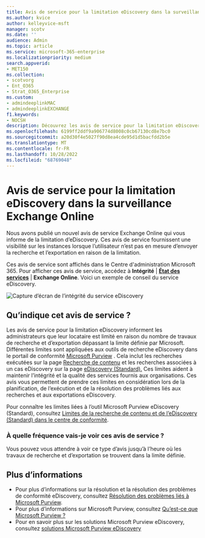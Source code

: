 ```yaml
---
title: Avis de service pour la limitation eDiscovery dans la surveillance Exchange Online
ms.author: kvice
author: kelleyvice-msft
manager: scotv
ms.date: ''
audience: Admin
ms.topic: article
ms.service: microsoft-365-enterprise
ms.localizationpriority: medium
search.appverid:
- MET150
ms.collection:
- scotvorg
- Ent_O365
- Strat_O365_Enterprise
ms.custom:
- admindeeplinkMAC
- admindeeplinkEXCHANGE
f1.keywords:
- NOCSH
description: Découvrez les avis de service pour la limitation eDiscovery dans Exchange Online surveillance.
ms.openlocfilehash: 6199ff2ddf9a906774d8008c0cb67130cd8e7bc0
ms.sourcegitcommit: a20d30f4e5027f90d8ea4cde95d1d5bacfdd2b5e
ms.translationtype: MT
ms.contentlocale: fr-FR
ms.lasthandoff: 10/28/2022
ms.locfileid: "68769048"
---
```

# <a name="service-advisories-for-ediscovery-throttling-in-exchange-online-monitoring"></a>Avis de service pour la limitation eDiscovery dans la surveillance Exchange Online

Nous avons publié un nouvel avis de service Exchange Online qui vous informe de la limitation d’eDiscovery. Ces avis de service fournissent une visibilité sur les instances lorsque l’utilisateur n’est pas en mesure d’envoyer la recherche et l’exportation en raison de la limitation.

Ces avis de service sont affichés dans le Centre d'administration Microsoft 365. Pour afficher ces avis de service, accédez à **Intégrité**  |  **[État des services](https://go.microsoft.com/fwlink/p/?linkid=842900)** |  **Exchange Online**. Voici un exemple de conseil du service eDiscovery.

![Capture d’écran de l’intégrité du service eDiscovery](../media/ediscovery-service-health.jpg)

## <a name="what-does-this-service-advisory-indicate"></a>Qu’indique cet avis de service ?

Les avis de service pour la limitation eDiscovery informent les administrateurs que leur locataire est limité en raison du nombre de travaux de recherche et d’exportation dépassant la limite définie par Microsoft. Différentes limites sont appliquées aux outils de recherche eDiscovery dans le portail de conformité [Microsoft Purview](~/compliance/index.yml) . Cela inclut les recherches exécutées sur la page [Recherche de contenu](~/compliance/search-for-content.md) et les recherches associées à un cas eDiscovery sur la page [eDiscovery (Standard).](~/compliance/get-started-core-ediscovery.md) Ces limites aident à maintenir l’intégrité et la qualité des services fournis aux organisations. Ces avis vous permettent de prendre ces limites en considération lors de la planification, de l’exécution et de la résolution des problèmes liés aux recherches et aux exportations eDiscovery.

Pour connaître les limites liées à l’outil Microsoft Purview eDiscovery (Standard), consultez [Limites de la recherche de contenu et de l’eDiscovery (Standard) dans le centre de conformité](~/compliance/limits-for-content-search.md?viewFallbackFrom=o365-worldwide%20for%20service%20limits).

### <a name="how-often-will-i-see-these-service-advisories"></a>À quelle fréquence vais-je voir ces avis de service ?

Vous pouvez vous attendre à voir ce type d’avis jusqu’à l’heure où les travaux de recherche et d’exportation se trouvent dans la limite définie.

## <a name="more-information"></a>Plus d’informations

- Pour plus d’informations sur la résolution et la résolution des problèmes de conformité eDiscovery, consultez [Résolution des problèmes liés à Microsoft Purview](/troubleshoot/microsoft-365-compliance-welcome).
- Pour plus d’informations sur Microsoft Purview, consultez [Qu’est-ce que Microsoft Purview ?](/purview/purview)
- Pour en savoir plus sur les solutions Microsoft Purview eDiscovery, consultez [solutions Microsoft Purview eDiscovery](~/compliance/ediscovery.md)
